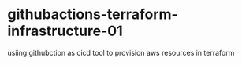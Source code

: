 # githubactions-terraform-infrastructure-01
usiing githubction as cicd tool to provision aws resources in terraform 
